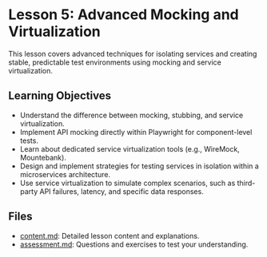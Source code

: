 # Lesson 5: Advanced Mocking and Virtualization

This lesson covers advanced techniques for isolating services and creating stable, predictable test environments using mocking and service virtualization.

## Learning Objectives

-   Understand the difference between mocking, stubbing, and service virtualization.
-   Implement API mocking directly within Playwright for component-level tests.
-   Learn about dedicated service virtualization tools (e.g., WireMock, Mountebank).
-   Design and implement strategies for testing services in isolation within a microservices architecture.
-   Use service virtualization to simulate complex scenarios, such as third-party API failures, latency, and specific data responses.

## Files

-   [content.md](./content.md): Detailed lesson content and explanations.
-   [assessment.md](./assessment.md): Questions and exercises to test your understanding.